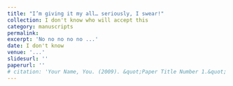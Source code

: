 ```yaml
---
title: "I’m giving it my all… seriously, I swear!"
collection: I don't know who will accept this
category: manuscripts
permalink: 
excerpt: 'No no no no no ...'
date: I don't know
venue: '...'
slidesurl: ''
paperurl: ''
# citation: 'Your Name, You. (2009). &quot;Paper Title Number 1.&quot; <i>Journal 1</i>. 1(1).'
---
```

